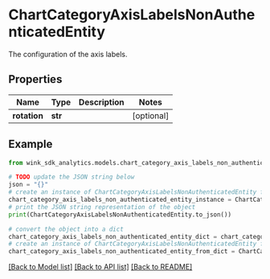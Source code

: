 # ChartCategoryAxisLabelsNonAuthenticatedEntity

The configuration of the axis labels.

## Properties

Name | Type | Description | Notes
------------ | ------------- | ------------- | -------------
**rotation** | **str** |  | [optional] 

## Example

```python
from wink_sdk_analytics.models.chart_category_axis_labels_non_authenticated_entity import ChartCategoryAxisLabelsNonAuthenticatedEntity

# TODO update the JSON string below
json = "{}"
# create an instance of ChartCategoryAxisLabelsNonAuthenticatedEntity from a JSON string
chart_category_axis_labels_non_authenticated_entity_instance = ChartCategoryAxisLabelsNonAuthenticatedEntity.from_json(json)
# print the JSON string representation of the object
print(ChartCategoryAxisLabelsNonAuthenticatedEntity.to_json())

# convert the object into a dict
chart_category_axis_labels_non_authenticated_entity_dict = chart_category_axis_labels_non_authenticated_entity_instance.to_dict()
# create an instance of ChartCategoryAxisLabelsNonAuthenticatedEntity from a dict
chart_category_axis_labels_non_authenticated_entity_from_dict = ChartCategoryAxisLabelsNonAuthenticatedEntity.from_dict(chart_category_axis_labels_non_authenticated_entity_dict)
```
[[Back to Model list]](../README.md#documentation-for-models) [[Back to API list]](../README.md#documentation-for-api-endpoints) [[Back to README]](../README.md)


